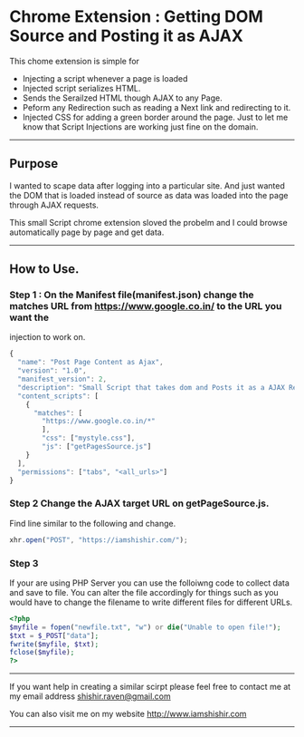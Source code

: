# Chrome Extension : Getting DOM Source and Posting it as AJAX

This chome extension is simple for 

- Injecting a script whenever a page is loaded 
- Injected script serializes HTML. 
- Sends the Serailzed HTML though AJAX to any Page. 
- Peform any Redirection such as reading a Next link and redirecting to it. 
- Injected CSS for adding a green border around the page. Just to let me know that Script Injections are working just fine on the domain. 

***

## Purpose

I wanted to scape data after logging into a particular site. 
And just wanted the DOM that is loaded instead of source as data
was loaded into the page through AJAX requests. 

This small Script chrome extension sloved the probelm and I could 
browse automatically page by page and get data. 

***

## How to Use. 

### Step 1 : On the Manifest file(manifest.json) change the matches URL from https://www.google.co.in/ to the URL you want the 
injection to work on. 

``` javascript
{
  "name": "Post Page Content as Ajax",
  "version": "1.0",
  "manifest_version": 2,
  "description": "Small Script that takes dom and Posts it as a AJAX Request where you desire on load. ",
  "content_scripts": [
    {
      "matches": [
      	"https://www.google.co.in/*"
      	],
      	"css": ["mystyle.css"],
        "js": ["getPagesSource.js"]
    }
  ],
  "permissions": ["tabs", "<all_urls>"]
}
```

### Step 2 Change the AJAX target URL on getPageSource.js. 

Find line similar to the following and change. 

``` javascript
xhr.open("POST", "https://iamshishir.com/");

```

### Step 3
If your are using PHP Server you can use the folloiwng code to collect data and save to file.
You can alter the file accordingly for things such as you would have to change the filename
to write different files for different URLs.  

``` php
<?php
$myfile = fopen("newfile.txt", "w") or die("Unable to open file!");
$txt = $_POST["data"];
fwrite($myfile, $txt);
fclose($myfile);
?>
```

***
If you want help in creating a similar scirpt please feel free to contact 
me at my email address shishir.raven@gmail.com 

You can also visit me on my website http://www.iamshishir.com
***
